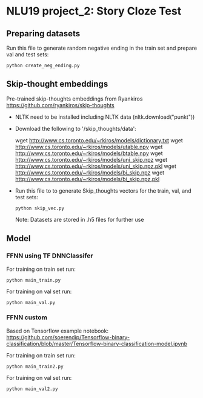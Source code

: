 # NLU19 project_2: Story Cloze Test


## Preparing datasets
Run this file to generate random negative ending in the train set and prepare val and test sets:
```
python create_neg_ending.py
```

## Skip-thought embeddings
Pre-trained skip-thoughts embeddings from Ryankiros
https://github.com/ryankiros/skip-thoughts

- NLTK need to be installed including NLTK data (nltk.download("punkt"))

- Download the following to '/skip_thoughts/data':

	wget http://www.cs.toronto.edu/~rkiros/models/dictionary.txt
	wget http://www.cs.toronto.edu/~rkiros/models/utable.npy
	wget http://www.cs.toronto.edu/~rkiros/models/btable.npy
	wget http://www.cs.toronto.edu/~rkiros/models/uni_skip.npz
	wget http://www.cs.toronto.edu/~rkiros/models/uni_skip.npz.pkl
	wget http://www.cs.toronto.edu/~rkiros/models/bi_skip.npz
	wget http://www.cs.toronto.edu/~rkiros/models/bi_skip.npz.pkl


- Run this file to to generate Skip_thoughts vectors for the train, val, and test sets:
	```
	python skip_vec.py
	```
	Note: Datasets are stored in .h5 files for further use


## Model

### FFNN using TF DNNClassifer 

For training on train set run:
```
python main_train.py
```
For training on val set run:
```
python main_val.py
```

###  FFNN custom
Based on Tensorflow example notebook:
https://github.com/soerendip/Tensorflow-binary-classification/blob/master/Tensorflow-binary-classification-model.ipynb

For training on train set run:
```
python main_train2.py
```
For training on val set run:
```
python main_val2.py


